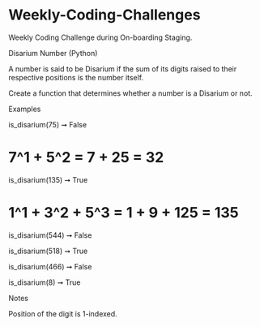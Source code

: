 # Weekly-Coding-Challenges
Weekly Coding Challenge during On-boarding Staging. 


Disarium Number (Python)

A number is said to be Disarium if the sum of its digits raised to their respective positions is the number itself.

Create a function that determines whether a number is a Disarium or not.

Examples


is_disarium(75) ➞ False

# 7^1 + 5^2 = 7 + 25 = 32

 

is_disarium(135) ➞ True

# 1^1 + 3^2 + 5^3 = 1 + 9 + 125 = 135

 

is_disarium(544) ➞ False

 

is_disarium(518) ➞ True

 

is_disarium(466) ➞ False

 

is_disarium(8) ➞ True


Notes


	
Position of the digit is 1-indexed.